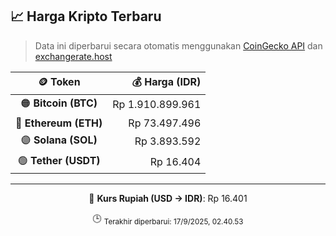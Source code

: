 

<!-- HARGA_KRIPTO -->
## 📈 Harga Kripto Terbaru

> Data ini diperbarui secara otomatis menggunakan [CoinGecko API](https://www.coingecko.com/) dan [exchangerate.host](https://exchangerate.host/)

<div align="center">

| 🪙 Token | 💰 Harga (IDR) |
|:------:|---------------:|
| 🟠 **Bitcoin (BTC)**   | Rp 1.910.899.961 |
| 🔵 **Ethereum (ETH)**  | Rp 73.497.496 |
| 🟣 **Solana (SOL)**    | Rp 3.893.592 |
| 🟢 **Tether (USDT)**   | Rp 16.404 |

---

💱 **Kurs Rupiah (USD → IDR)**: Rp 16.401

🕒 <sub>Terakhir diperbarui: 17/9/2025, 02.40.53</sub>

</div>
<!-- /HARGA_KRIPTO -->